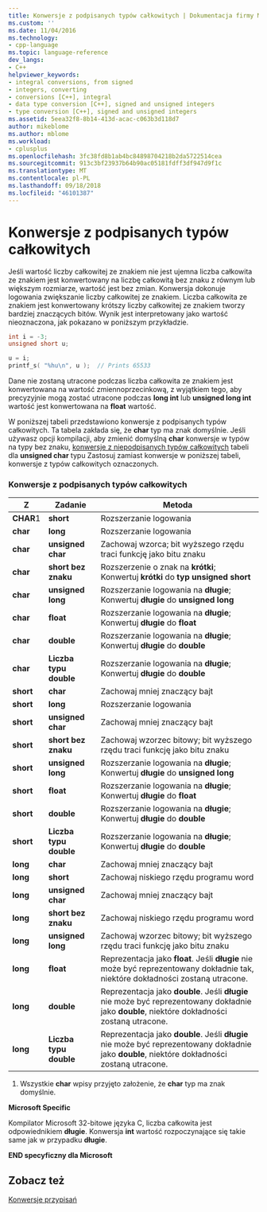 ```yaml
---
title: Konwersje z podpisanych typów całkowitych | Dokumentacja firmy Microsoft
ms.custom: ''
ms.date: 11/04/2016
ms.technology:
- cpp-language
ms.topic: language-reference
dev_langs:
- C++
helpviewer_keywords:
- integral conversions, from signed
- integers, converting
- conversions [C++], integral
- data type conversion [C++], signed and unsigned integers
- type conversion [C++], signed and unsigned integers
ms.assetid: 5eea32f8-8b14-413d-acac-c063b3d118d7
author: mikeblome
ms.author: mblome
ms.workload:
- cplusplus
ms.openlocfilehash: 3fc38fd8b1ab4bc84898704218b2da5722514cea
ms.sourcegitcommit: 913c3bf23937b64b90ac05181fdff3df947d9f1c
ms.translationtype: MT
ms.contentlocale: pl-PL
ms.lasthandoff: 09/18/2018
ms.locfileid: "46101387"
---
```

# <a name="conversions-from-signed-integral-types"></a>Konwersje z podpisanych typów całkowitych

Jeśli wartość liczby całkowitej ze znakiem nie jest ujemna liczba całkowita ze znakiem jest konwertowany na liczbę całkowitą bez znaku z równym lub większym rozmiarze, wartość jest bez zmian. Konwersja dokonuje logowania zwiększanie liczby całkowitej ze znakiem. Liczba całkowita ze znakiem jest konwertowany krótszy liczby całkowitej ze znakiem tworzy bardziej znaczących bitów. Wynik jest interpretowany jako wartość nieoznaczona, jak pokazano w poniższym przykładzie.

```C
int i = -3;
unsigned short u;

u = i;
printf_s( "%hu\n", u );  // Prints 65533
```

Dane nie zostaną utracone podczas liczba całkowita ze znakiem jest konwertowana na wartość zmiennoprzecinkową, z wyjątkiem tego, aby precyzyjnie mogą zostać utracone podczas **long int** lub **unsigned long int** wartość jest konwertowana na **float** wartość.

W poniższej tabeli przedstawiono konwersje z podpisanych typów całkowitych. Ta tabela zakłada się, że **char** typ ma znak domyślnie. Jeśli używasz opcji kompilacji, aby zmienić domyślną **char** konwersje w typów na typy bez znaku, [konwersje z niepodpisanych typów całkowitych](../c-language/conversions-from-unsigned-integral-types.md) tabeli dla **unsigned char**  typu Zastosuj zamiast konwersje w poniższej tabeli, konwersje z typów całkowitych oznaczonych.

### <a name="conversions-from-signed-integral-types"></a>Konwersje z podpisanych typów całkowitych

|Z|Zadanie|Metoda|
|----------|--------|------------|
|**CHAR**1|**short**|Rozszerzanie logowania|
|**char**|**long**|Rozszerzanie logowania|
|**char**|**unsigned char**|Zachowaj wzorca; bit wyższego rzędu traci funkcję jako bitu znaku|
|**char**|**short bez znaku**|Rozszerzenie o znak na **krótki**; Konwertuj **krótki** do **typ unsigned short**|
|**char**|**unsigned long**|Rozszerzanie logowania na **długie**; Konwertuj **długie** do **unsigned long**|
|**char**|**float**|Rozszerzanie logowania na **długie**; Konwertuj **długie** do **float**|
|**char**|**double**|Rozszerzanie logowania na **długie**; Konwertuj **długie** do **double**|
|**char**|**Liczba typu double**|Rozszerzanie logowania na **długie**; Konwertuj **długie** do **double**|
|**short**|**char**|Zachowaj mniej znaczący bajt|
|**short**|**long**|Rozszerzanie logowania|
|**short**|**unsigned char**|Zachowaj mniej znaczący bajt|
|**short**|**short bez znaku**|Zachowaj wzorzec bitowy; bit wyższego rzędu traci funkcję jako bitu znaku|
|**short**|**unsigned long**|Rozszerzanie logowania na **długie**; Konwertuj **długie** do **unsigned long**|
|**short**|**float**|Rozszerzanie logowania na **długie**; Konwertuj **długie** do **float**|
|**short**|**double**|Rozszerzanie logowania na **długie**; Konwertuj **długie** do **double**|
|**short**|**Liczba typu double**|Rozszerzanie logowania na **długie**; Konwertuj **długie** do **double**|
|**long**|**char**|Zachowaj mniej znaczący bajt|
|**long**|**short**|Zachowaj niskiego rzędu programu word|
|**long**|**unsigned char**|Zachowaj mniej znaczący bajt|
|**long**|**short bez znaku**|Zachowaj niskiego rzędu programu word|
|**long**|**unsigned long**|Zachowaj wzorzec bitowy; bit wyższego rzędu traci funkcję jako bitu znaku|
|**long**|**float**|Reprezentacja jako **float**. Jeśli **długie** nie może być reprezentowany dokładnie tak, niektóre dokładności zostaną utracone.|
|**long**|**double**|Reprezentacja jako **double**. Jeśli **długie** nie może być reprezentowany dokładnie jako **double**, niektóre dokładności zostaną utracone.|
|**long**|**Liczba typu double**|Reprezentacja jako **double**. Jeśli **długie** nie może być reprezentowany dokładnie jako **double**, niektóre dokładności zostaną utracone.|

1. Wszystkie **char** wpisy przyjęto założenie, że **char** typ ma znak domyślnie.

**Microsoft Specific**

Kompilator Microsoft 32-bitowe języka C, liczba całkowita jest odpowiednikiem **długie**. Konwersja **int** wartość rozpoczynające się takie same jak w przypadku **długie**.

**END specyficzny dla Microsoft**

## <a name="see-also"></a>Zobacz też

[Konwersje przypisań](../c-language/assignment-conversions.md)